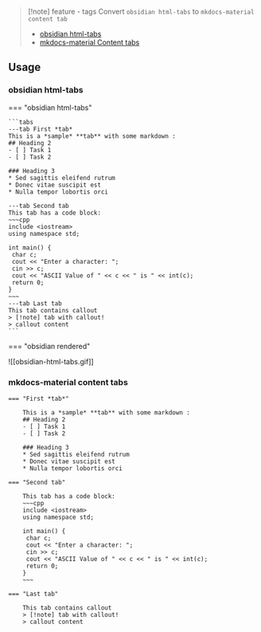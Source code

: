 > [!note]  feature - tags
> Convert `obsidian html-tabs` to `mkdocs-material content tab`
>
> - [obsidian html-tabs](https://github.com/ptournet/obsidian-html-tabs)
> - [mkdocs-material Content tabs](https://squidfunk.github.io/mkdocs-material/reference/content-tabs/)

## Usage

### obsidian html-tabs

=== "obsidian html-tabs"

~~~~
```tabs
---tab First *tab*
This is a *sample* **tab** with some markdown :
## Heading 2
- [ ] Task 1
- [ ] Task 2

### Heading 3
* Sed sagittis eleifend rutrum
* Donec vitae suscipit est
* Nulla tempor lobortis orci

---tab Second tab
This tab has a code block:
~~~cpp
include <iostream>
using namespace std;

int main() {
 char c;
 cout << "Enter a character: ";
 cin >> c;
 cout << "ASCII Value of " << c << " is " << int(c);
 return 0;
}
~~~
---tab Last tab
This tab contains callout
> [!note] tab with callout!
> callout content
```
~~~~

=== "obsidian rendered"

![[obsidian-html-tabs.gif]]

### mkdocs-material content tabs

~~~~
=== "First *tab*"
    
    This is a *sample* **tab** with some markdown :
    ## Heading 2
    - [ ] Task 1
    - [ ] Task 2
    
    ### Heading 3
    * Sed sagittis eleifend rutrum
    * Donec vitae suscipit est
    * Nulla tempor lobortis orci
    
=== "Second tab"
    
    This tab has a code block:
    ~~~cpp
    include <iostream>
    using namespace std;
    
    int main() {
     char c;
     cout << "Enter a character: ";
     cin >> c;
     cout << "ASCII Value of " << c << " is " << int(c);
     return 0;
    }
    ~~~
    
=== "Last tab"

    This tab contains callout
    > [!note] tab with callout!
    > callout content
~~~~